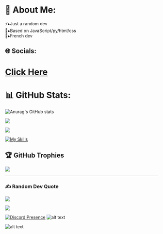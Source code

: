 


# 💫 About Me:
⚡▸Just a random dev<br>🔎▸Based on JavaScript/py/html/css<br>🍃▸French dev


## 🌐 Socials:

# [Click Here](https://guns.lol/seketsu)


# 📊 GitHub Stats:
![Anurag's GitHub stats](https://github-readme-stats.vercel.app/api?username=Seketsu-org&theme=dark&show_icons=true)

![](https://github-readme-streak-stats.herokuapp.com/?user=Seketsu-org&theme=dark&hide_border=false)<br/>

![](https://github-readme-stats.vercel.app/api/top-langs/?username=Seketsu-org&theme=dark&hide_border=false&include_all_commits=false&count_private=false&layout=compact)

[![My Skills](https://skillicons.dev/icons?i=js,html,css,discord,docker,py,vscode,git&perline=4)](https://skillicons.dev)

## 🏆 GitHub Trophies
![](https://github-profile-trophy.vercel.app/?username=Seketsu-org&theme=radical&no-frame=false&no-bg=true&margin-w=4)


---

### ✍️ Random Dev Quote
![](https://quotes-github-readme.vercel.app/api?type=horizontal&theme=radical)

[![](https://visitcount.itsvg.in/api?id=Seketsu&label=Count%20viewer&color=12&icon=3&pretty=true)](https://visitcount.itsvg.in)

[![Discord Presence](https://lanyard.cnrad.dev/api/860921402776616970)](https://discord.com/users/860921402776616970) ![alt text](https://cdn.discordapp.com/attachments/1139569734271119381/1258130473352167454/Screenshot_2024-07-03_194906-modified_1.png?ex=6686eccf&is=66859b4f&hm=fde5a29ffd6ac088a793528bd78ee1b9860da8e12ad011120f42b2f6680a8161&)

 ![alt text](https://raw.githubusercontent.com/trinib/trinib/82213791fa9ff58d3ca768ddd6de2489ec23ffca/images/footer.svg)

